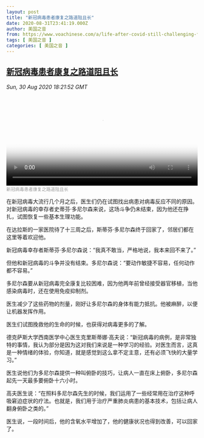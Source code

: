 ```yaml
---
layout: post
title: "新冠病毒患者康复之路道阻且长"
date: 2020-08-31T23:41:19.000Z
author: 美国之音
from: https://www.voachinese.com/a/life-after-covid-still-challenging-for-some-20200831/5565133.html
tags: [ 美国之音 ]
categories: [ 美国之音 ]
---
```

<!--1598917279000-->
[新冠病毒患者康复之路道阻且长](https://www.voachinese.com/a/life-after-covid-still-challenging-for-some-20200831/5565133.html)
------

<div>
<div><i>Sun, 30 Aug 2020 18:21:52 GMT</i></div><video poster="https://images.weserv.nl?url=gdb.voanews.com/d8a676c5-3037-4ba3-8ba8-273929586a20_tv_r1_s_w900.jpg" src="https://av.voanews.com/Videoroot/Pangeavideo/2020/08/d/d8/d8a676c5-3037-4ba3-8ba8-273929586a20_240p.mp4" style="width:100%" controls></video><div><small style="color: #999;">新冠病毒患者康复之路道阻且长</small></div><p>在新冠病毒大流行几个月之后，医生们仍在试图找出病患对病毒反应不同的原因。对新冠病毒的幸存者史蒂芬·多尼尔森来说，这场斗争仍未结束，因为他还在挣扎，试图恢复一些基本生理功能。</p><p>在达拉斯的一家医院待了十三周之后，斯蒂芬·多尼尔森终于回家了，邻居们都在这里等着欢迎他。</p><p>新冠病毒幸存者斯蒂芬·多尼尔森说：“我真不敢当，严格地说，我本来回不来了。”</p><p>但他和新冠病毒的斗争并没有结束。多尼尔森说：“要动作敏捷不容易，任何动作都不容易。”</p><p>多尼尔森要从新冠病毒完全康复比较困难，因为他两年前曾经接受器官移植，当他感染病毒时，还在使用免疫抑制剂。</p><p>医生减少了这些药物的剂量，刚好让多尼尔森的身体有能力抵抗。他被麻醉，以便让机器发挥作用。</p><p>医生们试图挽救他的生命的时候，也获得对病毒更多的了解。</p><p>德克萨斯大学西南医学中心医生克里斯蒂娜·高夫说：“新冠病毒的病例，是非常独特的事情，我认为部分是因为这对我们来说是一种学习的经验。对医生而言，这真是一种情绪的体验，你知道，就是感觉到这么拿不定主意，还有必须飞快的大量学习。”</p><p>医生说他们为多尼尔森提供一种叫俯卧的技巧，让病人一直在床上俯卧，多尼尔森起先一天最多要俯卧十六小时。</p><p>高夫医生说：“在照料多尼尔森先生的时候，我们运用了一些经常用在治疗这种呼吸窘迫症状的疗法。也就是，我们用于治疗严重肺炎病患的基本技术，包括让病人翻身俯卧之类的。”</p><p>医生说，一段时间后，他的含氧水平增加了，他的健康状况也得到改善，可以回家了。</p>
</div>

